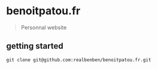 # benoitpatou.fr

> Personnal website

## getting started

    git clone git@github.com:realbenben/benoitpatou.fr.git
